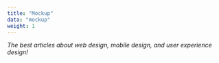 ```yaml
---
title: "Mockup"
data: "mockup"
weight: 1
---
```


_The best articles about web design, mobile design, and user experience design!_

